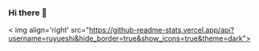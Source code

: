 ### Hi there 👋

< img align='right' src="https://github-readme-stats.vercel.app/api?username=ruyueshi&hide_border=true&show_icons=true&theme=dark">

<!-- 
**ruyueshi/ruyueshi** is a ✨ _special_ ✨ repository because its `README.md` (this file) appears on your GitHub profile.

Here are some ideas to get you started:

- 🔭 I’m currently working on ...
- 🌱 I’m currently learning ...
- 👯 I’m looking to collaborate on ...
- 🤔 I’m looking for help with ...
- 💬 Ask me about ...
- 📫 How to reach me: ...
- 😄 Pronouns: ...
- ⚡ Fun fact: ...
 -->

